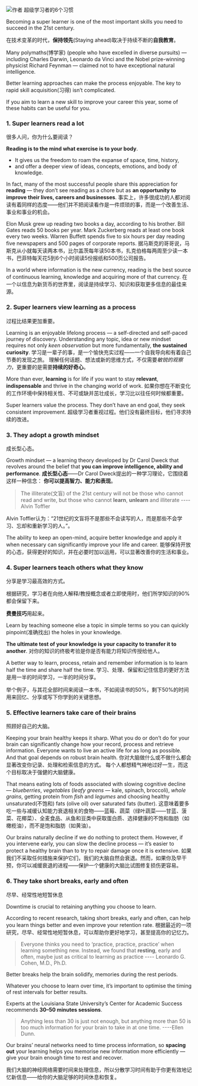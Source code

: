 ![作者](./_image/2020-07-06-16-25-02.png)
超级学习者的6个习惯
 
Becoming a super learner is one of the most important skills you need to succeed in the 21st century. 

在技术变革的时代，**保持领先**(Staying ahead)取决于持续不断的**自我教育**。

Many polymaths(博学家) (people who have excelled in diverse pursuits) — including Charles Darwin, Leonardo da Vinci and the Nobel prize-winning physicist Richard Feynman — claimed not to have exceptional natural intelligence.

Better learning approaches can make the process enjoyable. The key to rapid skill acquisition(习得) isn’t complicated. 

If you aim to learn a new skill to improve your career this year, some of these habits can be useful for you.

### 1. Super learners read a lot  
很多人问，你为什么要阅读？

**Reading is to the mind what exercise is to your body**. 
* It gives us the freedom to roam the expanse of space, time, history, 
* and offer a deeper view of ideas, concepts, emotions, and body of knowledge.

In fact, many of the most successful people share this appreciation for **reading** — 
they don’t see reading as a chore but as **an opportunity to improve their lives, careers and businesses**.
事实上，许多很成功的人都对阅读有着同样的态度——他们并不把阅读看作是一件烦琐的事，而是一个改善生活、事业和事业的机会。

Elon Musk grew up reading two books a day, according to his brother. Bill Gates reads 50 books per year. Mark Zuckerberg reads at least one book every two weeks. Warren Buffett spends five to six hours per day reading five newspapers and 500 pages of corporate reports.
据马斯克的哥哥说，马斯克从小就每天读两本书，比尔盖茨每年读50本书，扎克伯格每两周至少读一本书，巴菲特每天花5到6个小时阅读5份报纸和500页公司报告。

In a world where information is the new currency, reading is the best source of continuous learning, knowledge and acquiring more of that currency.
在一个以信息为新货币的世界里，阅读是持续学习、知识和获取更多信息的最佳来源。

### 2. Super learners view learning as a process
过程比结果更加重要。

Learning is an enjoyable lifelong process — a self-directed and self-paced journey of discovery. 
Understanding any topic, idea or new mindset requires not only *keen observation* but more fundamentally, **the sustained curiosity**.
学习是一辈子的事，是一个愉快充实过程——一个自我导向和有着自己节奏的发现之旅。
理解任何话题、想法或新的思维方式，不仅需要*敏锐的观察力*，更重要的是需要**持续的好奇心**。

More than ever, **learning** is for life if you want to stay **relevant**, **indispensable** and thrive in the changing world of work.
如果你想在不断变化的工作环境中保持相关性、不可或缺并茁壮成长，学习比以往任何时候都重要。

Super learners value the process. They don’t have an end goal, they seek consistent improvement. 
超级学习者重视过程。他们没有最终目标，他们寻求持续的改进。

### 3. They adopt a growth mindset
成长型心态。

Growth mindset — a learning theory developed by Dr Carol Dweck that revolves around the belief that 
**you can improve intelligence, ability and performance**.
**成长型心态**——Dr Carol Dweck提出的一种学习理论，它围绕着这样一种信念：
**你可以提高智力、能力和表现**。

>The illiterate(文盲) of the 21st century will not be those who cannot read and write, but those who cannot **learn**, **unlearn** and illiterate  ----Alvin Toffler

Alvin Toffler认为：“21世纪的文盲将不是那些不会读写的人，而是那些不会学习、忘却和重新学习的人。”。

The ability to keep an open-mind, acquire better knowledge and apply it when necessary can significantly improve your life and career.
能够保持开放的心态，获得更好的知识，并在必要时加以运用，可以显著改善你的生活和事业。

### 4. Super learners teach others what they know
分享是学习最高效的方式。

根据研究，学习者在向他人解释/教授概念或者立即使用时，他们所学知识的90%都会保留下来。

**费曼技巧**用起来。

Learn by teaching someone else a topic in simple terms so you can quickly pinpoint(准确找出) the holes in your knowledge. 

**The ultimate test of your knowledge is your capacity to transfer it to another**. 
对你的知识的终极考验是你是否有能力将知识传授给他人。

A better way to learn, process, retain and remember information is to learn half the time and share half the time. 
学习、处理、保留和记住信息的更好方法是用一半的时间学习，一半的时间分享。

举个例子，与其花全部时间来阅读一本书，不如阅读书的50%，剩下50%的时间用来回忆、分享或写下你学到的关键思想。

### 5. Effective learners take care of their brains
照顾好自己的大脑。

Keeping your brain healthy keeps it sharp. 
What you do or don’t do for your brain can significantly change how your record, process and retrieve information. 
Everyone wants to live an active life for as long as possible. And that goal depends on robust brain health.
你对大脑做什么或不做什么都会显著改变你记录、处理和检索信息的方式。
每个人都想精气神地过好一生，而这个目标取决于强健的大脑健康。

That means eating lots of foods associated with slowing cognitive decline — *blueberries*, *vegetables* (*leafy greens* — kale, spinach, broccoli), *whole grains*, getting protein from *fish* and *legumes* and choosing healthy unsaturated(不饱和) fats (olive oil) over saturated fats (butter).
这意味着要多吃一些与减缓认知能力衰退相关的食物——蓝莓、蔬菜（绿叶蔬菜——甘蓝、菠菜、花椰菜）、全麦食品、从鱼和豆类中获取蛋白质、选择健康的不饱和脂肪（如橄榄油），而不是饱和脂肪（如黄油）。

Our brains naturally decline if we do nothing to protect them. However, if you intervene early, you can slow the decline process — it’s easier to protect a healthy brain than to try to repair damage once it is extensive.
如果我们不采取任何措施来保护它们，我们的大脑自然会衰退。然而，如果你及早干预，你可以减缓衰退的进程——保护一个健康的大脑比试图修复损伤更容易。

### 6. They take short breaks, early and often
尽早、经常性地短暂休息

Downtime is crucial to retaining anything you choose to learn. 

According to recent research, taking short breaks, early and often, can help you learn things better and even improve your retention rate.
根据最近的一项研究，尽早、经常性地短暂休息，可以帮助你更好地学习，甚至提高你的记忆力。

>Everyone thinks you need to ‘practice, practice, practice’ when learning something new. Instead, we found that **resting**, early and often, maybe just as critical to learning as practice   ---- Leonardo G. Cohen, M.D., Ph.D.

Better breaks help the brain solidify, memories during the rest periods. 

Whatever you choose to learn over time, it’s important to optimise the timing of rest intervals for better results.

Experts at the Louisiana State University’s Center for Academic Success recommends **30–50 minutes sessions**. 

>Anything less than 30 is just not enough, but anything more than 50 is too much information for your brain to take in at one time. ----Ellen Dunn.


Our brains’ neural networks need to time process information, so **spacing out** your learning helps you memorise new information more efficiently — give your brain enough time to rest and recover.

我们大脑的神经网络需要时间来处理信息，所以分散学习时间有助于你更有效地记忆新信息——给你的大脑足够的时间休息和恢复。